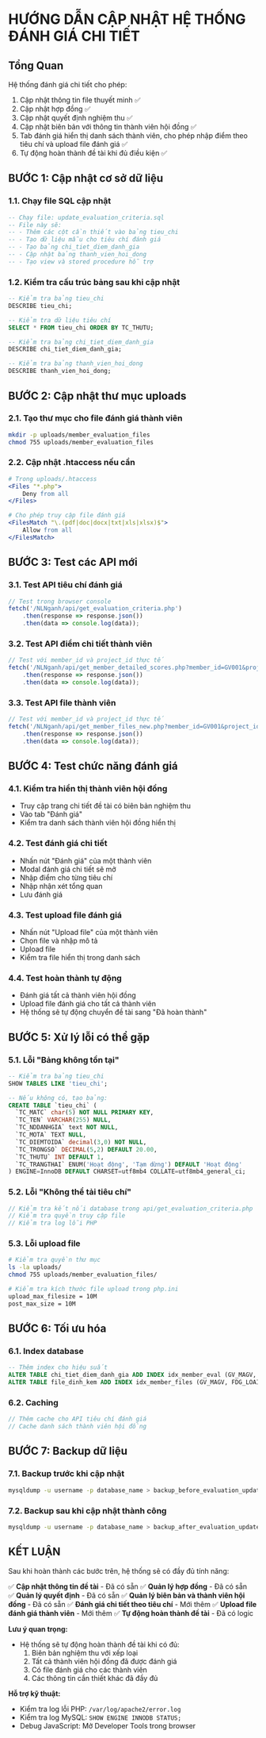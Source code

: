 # HƯỚNG DẪN CẬP NHẬT HỆ THỐNG ĐÁNH GIÁ CHI TIẾT

## Tổng Quan
Hệ thống đánh giá chi tiết cho phép:
1. Cập nhật thông tin file thuyết minh ✅
2. Cập nhật hợp đồng ✅  
3. Cập nhật quyết định nghiệm thu ✅
4. Cập nhật biên bản với thông tin thành viên hội đồng ✅
5. Tab đánh giá hiển thị danh sách thành viên, cho phép nhập điểm theo tiêu chí và upload file đánh giá ✅
6. Tự động hoàn thành đề tài khi đủ điều kiện ✅

## BƯỚC 1: Cập nhật cơ sở dữ liệu

### 1.1. Chạy file SQL cập nhật
```sql
-- Chạy file: update_evaluation_criteria.sql
-- File này sẽ:
-- - Thêm các cột cần thiết vào bảng tieu_chi
-- - Tạo dữ liệu mẫu cho tiêu chí đánh giá
-- - Tạo bảng chi_tiet_diem_danh_gia
-- - Cập nhật bảng thanh_vien_hoi_dong
-- - Tạo view và stored procedure hỗ trợ
```

### 1.2. Kiểm tra cấu trúc bảng sau khi cập nhật
```sql
-- Kiểm tra bảng tieu_chi
DESCRIBE tieu_chi;

-- Kiểm tra dữ liệu tiêu chí
SELECT * FROM tieu_chi ORDER BY TC_THUTU;

-- Kiểm tra bảng chi_tiet_diem_danh_gia
DESCRIBE chi_tiet_diem_danh_gia;

-- Kiểm tra bảng thanh_vien_hoi_dong
DESCRIBE thanh_vien_hoi_dong;
```

## BƯỚC 2: Cập nhật thư mục uploads

### 2.1. Tạo thư mục cho file đánh giá thành viên
```bash
mkdir -p uploads/member_evaluation_files
chmod 755 uploads/member_evaluation_files
```

### 2.2. Cập nhật .htaccess nếu cần
```apache
# Trong uploads/.htaccess
<Files "*.php">
    Deny from all
</Files>

# Cho phép truy cập file đánh giá
<FilesMatch "\.(pdf|doc|docx|txt|xls|xlsx)$">
    Allow from all
</FilesMatch>
```

## BƯỚC 3: Test các API mới

### 3.1. Test API tiêu chí đánh giá
```javascript
// Test trong browser console
fetch('/NLNganh/api/get_evaluation_criteria.php')
    .then(response => response.json())
    .then(data => console.log(data));
```

### 3.2. Test API điểm chi tiết thành viên
```javascript
// Test với member_id và project_id thực tế
fetch('/NLNganh/api/get_member_detailed_scores.php?member_id=GV001&project_id=DT001')
    .then(response => response.json())
    .then(data => console.log(data));
```

### 3.3. Test API file thành viên
```javascript
// Test với member_id và project_id thực tế
fetch('/NLNganh/api/get_member_files_new.php?member_id=GV001&project_id=DT001')
    .then(response => response.json())
    .then(data => console.log(data));
```

## BƯỚC 4: Test chức năng đánh giá

### 4.1. Kiểm tra hiển thị thành viên hội đồng
- Truy cập trang chi tiết đề tài có biên bản nghiệm thu
- Vào tab "Đánh giá"
- Kiểm tra danh sách thành viên hội đồng hiển thị

### 4.2. Test đánh giá chi tiết
- Nhấn nút "Đánh giá" của một thành viên
- Modal đánh giá chi tiết sẽ mở
- Nhập điểm cho từng tiêu chí
- Nhập nhận xét tổng quan
- Lưu đánh giá

### 4.3. Test upload file đánh giá
- Nhấn nút "Upload file" của một thành viên
- Chọn file và nhập mô tả
- Upload file
- Kiểm tra file hiển thị trong danh sách

### 4.4. Test hoàn thành tự động
- Đánh giá tất cả thành viên hội đồng
- Upload file đánh giá cho tất cả thành viên
- Hệ thống sẽ tự động chuyển đề tài sang "Đã hoàn thành"

## BƯỚC 5: Xử lý lỗi có thể gặp

### 5.1. Lỗi "Bảng không tồn tại"
```sql
-- Kiểm tra bảng tieu_chi
SHOW TABLES LIKE 'tieu_chi';

-- Nếu không có, tạo bảng:
CREATE TABLE `tieu_chi` (
  `TC_MATC` char(5) NOT NULL PRIMARY KEY,
  `TC_TEN` VARCHAR(255) NULL,
  `TC_NDDANHGIA` text NOT NULL,
  `TC_MOTA` TEXT NULL,
  `TC_DIEMTOIDA` decimal(3,0) NOT NULL,
  `TC_TRONGSO` DECIMAL(5,2) DEFAULT 20.00,
  `TC_THUTU` INT DEFAULT 1,
  `TC_TRANGTHAI` ENUM('Hoạt động', 'Tạm dừng') DEFAULT 'Hoạt động'
) ENGINE=InnoDB DEFAULT CHARSET=utf8mb4 COLLATE=utf8mb4_general_ci;
```

### 5.2. Lỗi "Không thể tải tiêu chí"
```php
// Kiểm tra kết nối database trong api/get_evaluation_criteria.php
// Kiểm tra quyền truy cập file
// Kiểm tra log lỗi PHP
```

### 5.3. Lỗi upload file
```bash
# Kiểm tra quyền thư mục
ls -la uploads/
chmod 755 uploads/member_evaluation_files/

# Kiểm tra kích thước file upload trong php.ini
upload_max_filesize = 10M
post_max_size = 10M
```

## BƯỚC 6: Tối ưu hóa

### 6.1. Index database
```sql
-- Thêm index cho hiệu suất
ALTER TABLE chi_tiet_diem_danh_gia ADD INDEX idx_member_eval (GV_MAGV, QD_SO);
ALTER TABLE file_dinh_kem ADD INDEX idx_member_files (GV_MAGV, FDG_LOAI);
```

### 6.2. Caching
```php
// Thêm cache cho API tiêu chí đánh giá
// Cache danh sách thành viên hội đồng
```

## BƯỚC 7: Backup dữ liệu

### 7.1. Backup trước khi cập nhật
```bash
mysqldump -u username -p database_name > backup_before_evaluation_update.sql
```

### 7.2. Backup sau khi cập nhật thành công
```bash
mysqldump -u username -p database_name > backup_after_evaluation_update.sql
```

## KẾT LUẬN

Sau khi hoàn thành các bước trên, hệ thống sẽ có đầy đủ tính năng:

✅ **Cập nhật thông tin đề tài** - Đã có sẵn
✅ **Quản lý hợp đồng** - Đã có sẵn  
✅ **Quản lý quyết định** - Đã có sẵn
✅ **Quản lý biên bản và thành viên hội đồng** - Đã có sẵn
✅ **Đánh giá chi tiết theo tiêu chí** - Mới thêm
✅ **Upload file đánh giá thành viên** - Mới thêm
✅ **Tự động hoàn thành đề tài** - Đã có logic

**Lưu ý quan trọng:**
- Hệ thống sẽ tự động hoàn thành đề tài khi có đủ:
  1. Biên bản nghiệm thu với xếp loại
  2. Tất cả thành viên hội đồng đã được đánh giá
  3. Có file đánh giá cho các thành viên
  4. Các thông tin cần thiết khác đã đầy đủ

**Hỗ trợ kỹ thuật:**
- Kiểm tra log lỗi PHP: `/var/log/apache2/error.log`
- Kiểm tra log MySQL: `SHOW ENGINE INNODB STATUS;`
- Debug JavaScript: Mở Developer Tools trong browser
